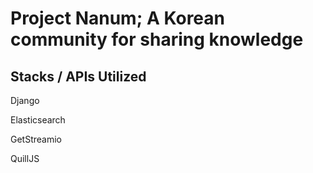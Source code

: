 # Project Nanum; A Korean community for sharing knowledge


## Stacks / APIs Utilized

Django 

Elasticsearch

GetStreamio

QuillJS


